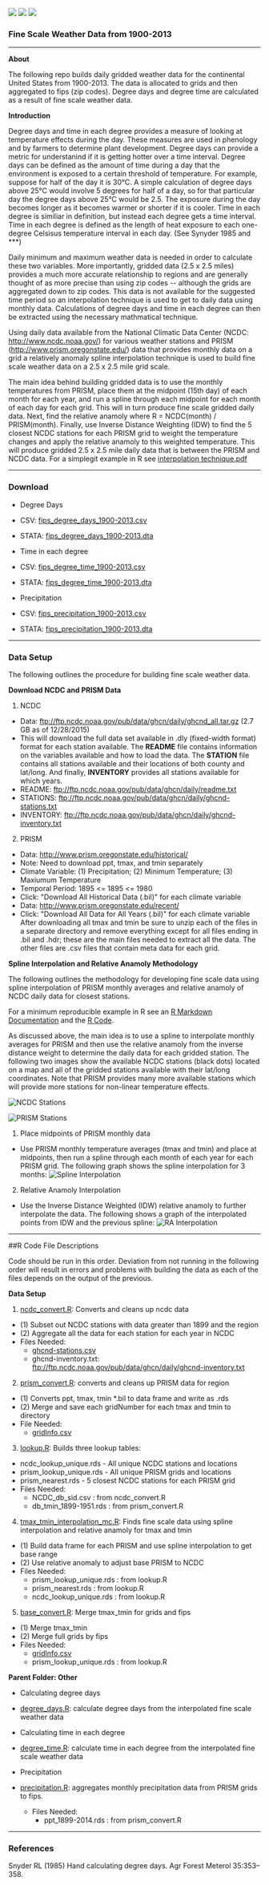 ![](https://img.shields.io/R/v3.2.3.png?color=red)
![](https://img.shields.io/build/passing.png?color=brightgreen)
![](https://img.shields.io/license/MIT.png?color=blue)

### Fine Scale Weather Data from 1900-2013

-------

**About**

The following repo builds daily gridded weather data for the continental United States from 1900-2013.  The data is allocated to grids and then aggregated to fips (zip codes).  Degree days and degree time are calculated as a result of fine scale weather data.

**Introduction**

Degree days and time in each degree provides a measure of looking at temperature effects during the day.  These measures are used in phenology and by farmers to determine plant development.  Degree days can provide a metric for understanind if it is getting hotter over a time interval.  Degree days can be defined as the amount of time during a day that the environment is exposed to a certain threshold of temperature. For example, suppose for half of the day it is 30°C. A simple calculation of degree days above 25°C would involve 5 degrees for half of a day, so for that particular day the degree days above 25°C would be 2.5. The exposure during the day becomes longer as it becomes warmer or shorter if it is cooler.  Time in each degree is similiar in definition, but instead each degree gets a time interval.  Time in each degree is defined as the length of heat exposure to each one-degree Celsisus temperature interval in each day.  (See Synyder 1985 and ***)

Daily minimum and maximum weather data is needed in order to calculate these two variables.  More importantly, gridded data (2.5 x 2.5 miles) provides a much more accurate relationship to regions and are generally thought of as more precise than using zip codes -- although the grids are aggregated down to zip codes.  This data is not available for the suggested time period so an interpolation technique is used to get to daily data using monthly data.  Calculations of degree days and time in each degree can then be extracted using the necessary mathmatical technique.

Using daily data available from the National Climatic Data Center (NCDC: http://www.ncdc.noaa.gov/) for various weather stations and PRISM (http://www.prism.oregonstate.edu/) data that provides monthly data on a grid a relatively anomaly spline interpolation technique is used to build fine scale weather data on a 2.5 x 2.5 mile grid scale.

The main idea behind building gridded data is to use the monthly temperatures from PRISM, place them at the midpoint (15th day) of each month for each year, and run a spline through each midpoint for each month of each day for each grid.  This will in turn produce fine scale gridded daily data.  Next, find the relative anamoly where R = NCDC(month) / PRISM(month). Finally, use Inverse Distance Weighting (IDW) to find the 5 closest NCDC stations for each PRISM grid to weight the temperature changes and apply the relative anamoly to this weighted temperature.  This will produce gridded 2.5 x 2.5 mile daily data that is between the PRISM and NCDC data.  For a simplegit example in R see [interpolation technique.pdf](https://github.com/johnwoodill/Fine-Scale-Weather-Interpolation/blob/master/Documentation/interpolation_technique.pdf)

-------

### Download

* Degree Days
 * CSV: [fips_degree_days_1900-2013.csv](https://s3-us-west-1.amazonaws.com/degree.days/fips_degree_days_1900-2013.csv)
 * STATA: [fips_degree_days_1900-2013.dta](https://s3-us-west-1.amazonaws.com/degree.days/fips_degree_days_1900-2013.dta)

* Time in each degree
 * CSV: [fips_degree_time_1900-2013.csv](https://s3-us-west-1.amazonaws.com/weather.measurements/fips_degree_time_1900-2013.csv)
 * STATA: [fips_degree_time_1900-2013.dta](https://s3-us-west-1.amazonaws.com/weather.measurements/fips_degree_time_1900-2013.dta)

* Precipitation
 * CSV: [fips_precipitation_1900-2013.csv](https://s3-us-west-1.amazonaws.com/weather.measurements/fips_precipitation_1900-2013.csv)
 * STATA: [fips_precipitation_1900-2013.dta](https://s3-us-west-1.amazonaws.com/weather.measurements/fips_precipitation_1900-2013.dta)
 


-------

### Data Setup

The following outlines the procedure for building fine scale weather data.

**Download NCDC and PRISM Data**

1. NCDC
  * Data: ftp://ftp.ncdc.noaa.gov/pub/data/ghcn/daily/ghcnd_all.tar.gz (2.7 GB as of 12/28/2015)
  * This will download the full data set available in .dly (fixed-width format) format for each station available.  The **README** file contains information on the variables available and how to load the data.  The **STATION** file contains all stations available and their locations of both county and lat/long.  And finally, **INVENTORY** provides all stations available for which years.
  * README: ftp://ftp.ncdc.noaa.gov/pub/data/ghcn/daily/readme.txt
  * STATIONS: ftp://ftp.ncdc.noaa.gov/pub/data/ghcn/daily/ghcnd-stations.txt
  * INVENTORY: ftp://ftp.ncdc.noaa.gov/pub/data/ghcn/daily/ghcnd-inventory.txt
2. PRISM
  * Data: http://www.prism.oregonstate.edu/historical/     
  * Note: Need to download ppt, tmax, and tmin separately
  * Climate Variable: (1) Precipitation; (2) Minimum Temperature; (3) Maxiumum Temperature
  * Temporal Period: 1895 <= 1895 <= 1980
  * Click: "Download All Historical Data (.bil)" for each climate variable
  * Data: http://www.prism.oregonstate.edu/recent/
  * Click: "Download All Data for All Years (.bil)" for each climate variable
  After downloading all tmax and tmin be sure to unzip each of the files in a separate directory and remove everything except for all files ending in .bil and .hdr; these are the main files needed to extract all the data.  The other files are  .csv files that contain meta data for each grid.
  
**Spline Interpolation and Relative Anamoly Methodology**

The following outlines the methodology for developing fine scale data using spline interpolation of PRISM monthly averages and relative anamoly of NCDC daily data for closest stations.

For a minimum reproducible example in R see an [R Markdown Documentation](https://github.com/johnwoodill/Fine-Scale-Weather-Interpolation/blob/master/Documentation/interpolation_technique.pdf) and the [R Code](https://github.com/johnwoodill/Fine-Scale-Weather-Interpolation/blob/master/Documentation/interpolation_technique_example.R).

As discussed above, the main idea is to use a spline to interpolate monthly averages for PRISM and then use the relative anamoly from the inverse distance weight to determine the daily data for each gridded station.  The following two images show the available NCDC stations (black dots) located on a map and all of the gridded stations available with their lat/long coordinates.  Note that PRISM provides many more available stations which will provide more stations for non-linear temperature effects.

![NCDC Stations](https://github.com/johnwoodill/Fine-Scale-Weather-Interpolation/blob/master/Figures/NCDC_Stations.png)

![PRISM Stations](https://github.com/johnwoodill/Fine-Scale-Weather-Interpolation/blob/master/Figures/PRISM_Stations.png)


1. Place midpoints of PRISM monthly data
  * Use PRISM monthly temperature averages (tmax and tmin) and place at midpoints, then run a spline through each month of each year for each PRISM grid.  The following graph shows the spline interpolation for 3 months:
![Spline Interpolation](https://github.com/johnwoodill/Fine-Scale-Weather-Interpolation/blob/master/Figures/Spline_Interpolation.png)
2. Relative Anamoly Interpolation
  * Use the Inverse Distance Weighted (IDW) relative anamoly to further interpolate the data.  The following shows a graph of the interpolated points from IDW and the previous spline:
![RA Interpolation](https://github.com/johnwoodill/Fine-Scale-Weather-Interpolation/blob/master/Figures/RA_Interpolation.png)

-------

##R Code File Descriptions

  Code should be run in this order.  Deviation from not running in the following order will result in errors and problems with building the data as each of the files depends on the output of the previous.

**Data Setup**

1. [ncdc_convert.R](https://github.com/johnwoodill/Fine-Scale-Weather-Interpolation/blob/master/ncdc_convert.R): Converts and cleans up ncdc data 
  * (1) Subset out NCDC stations with data greater than 1899 and the region
  * (2) Aggregate all the data for each station for each year in NCDC
  * Files Needed: 
    * [ghcnd-stations.csv](https://github.com/johnwoodill/Fine-Scale-Weather-Interpolation/blob/master/Data/ghcnd-stations.csv)
    * ghcnd-inventory.txt: ftp://ftp.ncdc.noaa.gov/pub/data/ghcn/daily/ghcnd-inventory.txt

2. [prism_convert.R](https://github.com/johnwoodill/Fine-Scale-Weather-Interpolation/blob/master/prism_convert.R): converts and cleans up PRISM data for region
  * (1) Converts ppt, tmax, tmin *.bil to data frame and write as .rds
  * (2) Merge and save each gridNumber for each tmax and tmin to directory
  * File Needed: 
    * [gridInfo.csv](https://github.com/johnwoodill/Fine-Scale-Weather-Interpolation/blob/master/Data/gridInfo.csv)

3. [lookup.R](https://github.com/johnwoodill/Fine-Scale-Weather-Interpolation/blob/master/lookup.R): Builds three lookup tables: 
  * ncdc_lookup_unique.rds - All unique NCDC stations and locations
  * prism_lookup_unique.rds - All unique PRISM grids and locations
  * prism_nearest.rds - 5 closest NCDC stations for each PRISM grid
  * Files Needed:
    * NCDC_db_sid.csv : from ncdc_convert.R
    * db_tmin_1899-1951.rds : from prism_convert.R

4. [tmax_tmin_interpolation_mc.R](https://github.com/johnwoodill/Fine-Scale-Weather-Interpolation/blob/master/tmax_tmin_interpolation_mc.R): Finds fine scale data using spline interpolation and relative anamoly for tmax and tmin
  * (1) Build data frame for each PRISM and use spline interpolation to get base range
  * (2) Use relative anomaly to adjust base PRISM to NCDC
  * Files Needed:
    * prism_lookup_unique.rds : from lookup.R
    * prism_nearest.rds : from lookup.R
    * ncdc_lookup_unique.rds : from lookup.R
 
5. [base_convert.R](https://github.com/johnwoodill/Fine-Scale-Weather-Interpolation/blob/master/base_convert.R): Merge tmax_tmin for grids and fips
  * (1) Merge tmax_tmin 
  * (2) Merge full grids by fips
  * Files Needed:
    * [gridInfo.csv](https://github.com/johnwoodill/Fine-Scale-Weather-Interpolation/blob/master/Data/gridInfo.csv)
    * prism_lookup_unique.rds : from lookup.R

**Parent Folder: Other**

* Calculating degree days
 * [degree_days.R](https://github.com/johnwoodill/Fine-Scale-Weather-Interpolation/blob/master/degree_days.R): calculate degree days from the interpolated fine scale weather data 

* Calculating time in each degree
 * [degree_time.R](https://github.com/johnwoodill/Fine-Scale-Weather-Interpolation/blob/master/degree_time.R): calculate time in each degree from the interpolated fine scale weather data 

* Precipitation
 * [precipitation.R](https://github.com/johnwoodill/Fine-Scale-Weather-Interpolation/blob/master/precipitation.R): aggregates monthly precipitation data from PRISM grids to fips.
   * Files Needed:
     * ppt_1899-2014.rds : from prism_convert.R

-------

### References

Snyder RL (1985) Hand calculating degree days. Agr Forest Meterol 35:353–358.
 



